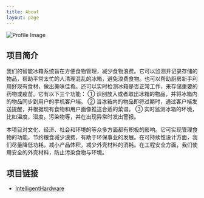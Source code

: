 ```yaml
---
title: About
layout: page
---
```

![Profile Image](https://raw.githubusercontent.com/sergiokopplin/indigo/gh-pages/assets/assets/images/profile.png)
<!--![Profile Image]({% if site.external-image %}{{ site.picture }}{% else %}{{ site.url }}/{{ site.picture }}{% endif %})-->



<h2>项目简介</h2>

<p>我们的智能冰箱系统旨在方便食物管理，减少食物浪费。它可以监测并记录存储的物品，帮助平常太忙的人清理混乱的冰箱，避免浪费食物。也可以帮助厨房新手利用好现有食材，做出美味佳肴。还可以实时检测冰箱是否正常工作，来存储重要的药物或疫苗。它有以下三个功能：
① 识别放入或者取出冰箱的物品，并将冰箱内的物品同步到用户的手机客户端。
② 当冰箱内的物品即将过期时，通过客户端发送提醒，并根据现有食物和用户画像推送合适的菜谱。
③ 实时监测冰箱的环境，比如温度，湿度，污染物等，并在出现异常时发出警报。
</p>

<p>本项目对文化、经济、社会和环境的等众多方面都有积极的影响。它可实现管理食物的功能，节约粮食减少浪费，有助于环保事业的发展。在可持续性设计方面，我们尽量降低功耗，减小产品体积，减少外壳材料的消耗。在工程安全方面，我们使用安全的外壳材料，防止污染食物与环境。
</p>


<h2>项目链接</h2>

<ul>
	<li><a href="https://github.com/IntelligentHardware">IntelligentHardware</a></li>

</ul>

<!--
<p>Lorem Lorem ipsum dolor sit amet, consectetur adipisicing elit, sed do eiusmod
tempor incididunt ut labore et dolore magna aliqua. Ut enim ad minim veniam,
quis nostrud exercitation ullamco laboris nisi ut aliquip ex ea commodo
consequat. Duis aute irure dolor in reprehenderit in voluptate velit esse
cillum dolore eu fugiat nulla pariatur. Excepteur sint occaecat cupidatat non
proident, sunt in culpa qui officia deserunt mollit anim id est laborum.</p>

<p>Lorem ipsum dolor sit amet, consectetur adipisicing elit, sed do eiusmod
tempor incididunt ut labore et dolore magna aliqua. Ut enim ad minim veniam,
quis nostrud exercitation ullamco laboris nisi ut aliquip ex ea commodo
consequat. Duis aute irure dolor in reprehenderit in voluptate velit esse
cillum dolore eu fugiat nulla pariatur. Excepteur sint occaecat cupidatat non
proident, sunt in culpa qui officia deserunt mollit anim id est laborum.</p>

<h2>Skills</h2>

<ul class="skill-list">
	<li>HTML - Jade - Haml - Erb</li>
	<li>Responsive (Mobile First)</li>
	<li>CSS (Stylus, Sass, Less)</li>
	<li>Css Frameworks (Bootstrap, Foundation)</li>
	<li>Javascript (Design Patterns, Testes)</li>
	<li>NodeJS</li>
	<li>AngularJS - ReactJS</li>
	<li>Grunt - Gulp - Yeoman</li>
	<li>Git</li>
	<li>PHP</li>
	<li>Python</li>
	<li>MySQL - MongoDB</li>
	<li>Scrum and Kanban</li>
	<li>TDD e Continuous Integration</li>
</ul>

<h2>Projects</h2>

<ul>
	<li><a href="https://github.com/">Lorem Lorem</a></li>
	<li><a href="https://github.com/">Ipsum Dolor</a></li>
	<li><a href="https://github.com/">Dolor Lorem</a></li>
</ul>
-->